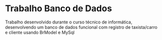 #                     Trabalho Banco de Dados
Trabalho desenvolvido durante o curso técnico de informática, desenvolvendo um banco de dados funcional com registro de taxista/carro e cliente usando BrModel e MySql
